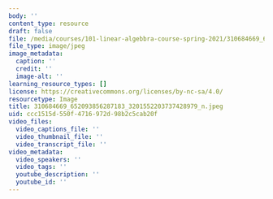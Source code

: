 ```yaml
---
body: ''
content_type: resource
draft: false
file: /media/courses/101-linear-algebbra-course-spring-2021/310684669_652093856287183_3201552203737428979_n.jpeg
file_type: image/jpeg
image_metadata:
  caption: ''
  credit: ''
  image-alt: ''
learning_resource_types: []
license: https://creativecommons.org/licenses/by-nc-sa/4.0/
resourcetype: Image
title: 310684669_652093856287183_3201552203737428979_n.jpeg
uid: ccc1515d-550f-4716-972d-98b2c5cab20f
video_files:
  video_captions_file: ''
  video_thumbnail_file: ''
  video_transcript_file: ''
video_metadata:
  video_speakers: ''
  video_tags: ''
  youtube_description: ''
  youtube_id: ''
---
```

